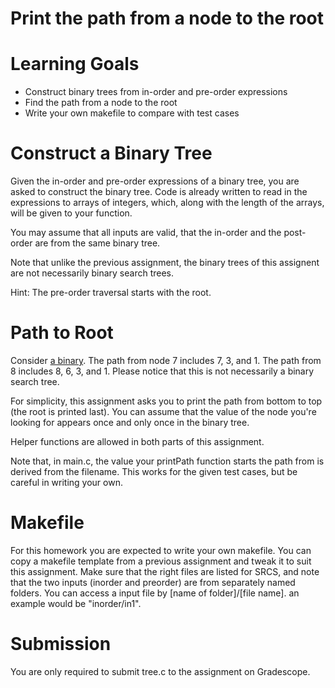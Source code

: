 # Print the path from a node to the root

Learning Goals
==============

* Construct binary trees from in-order and pre-order expressions
* Find the path from a node to the root
* Write your own makefile to compare with test cases

Construct a Binary Tree
=======================

Given the in-order and pre-order expressions of a binary tree, you are asked to construct the binary tree.  Code is already written to read in the expressions to arrays of integers, which, along with the length of the arrays, will be given to your function.

You may assume that all inputs are valid, that the in-order and the post-order are from the same binary tree.

Note that unlike the previous assignment, the binary trees of this assignent are not necessarily binary search trees.

Hint:  The pre-order traversal starts with the root.

Path to Root
============

Consider [a
binary](https://i1.wp.com/www.techiedelight.com/wp-content/uploads/Root-To-Leaf-Paths.png?resize=323%2C338&ssl=1). The
path from node 7 includes 7, 3, and 1. The path from 8 includes 8, 6,
3, and 1. Please notice that this is not necessarily a binary search
tree.

For simplicity, this assignment asks you to print the path from bottom to top (the root is printed last).  You can assume that the value of the node you're looking for appears once and only once in the binary tree.

Helper functions are allowed in both parts of this assignment.

Note that, in main.c, the value your printPath function starts the path from is derived from the filename.  This works for the given test cases, but be careful in writing your own.

Makefile
=======================

For this homework you are expected to write your own makefile. You can copy a makefile template from a previous assignment and tweak it to suit this assignment. Make sure that the right files are listed for SRCS, and note that the two inputs (inorder and preorder) are from separately named folders. You can access a input file by [name of folder]/[file name]. an example would be "inorder/in1". 


Submission
==========

You are only required to submit tree.c to the assignment on Gradescope.
